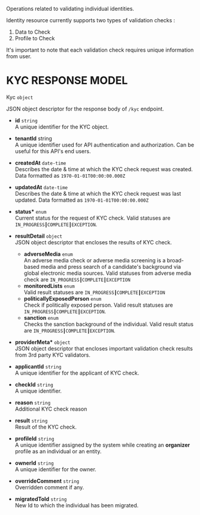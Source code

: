 Operations related to validating individual identities.

Identity resource currently supports two types of validation checks :

1. Data to Check
2. Profile to Check

It's important to note that each validation check requires unique information from user.

# KYC RESPONSE MODEL

</strong> Kyc </strong> `object`

JSON object descriptor for the response body of `/kyc` endpoint.

   * <strong>id</strong> `string` <br> A unique identifier for the KYC object.
   * <strong>tenantId</strong> string <br> A unique identifier used for API authentication and authorization. Can be useful for this API's end users.
   * <strong>createdAt</strong> `date-time` <br>  Describes the date & time at which the KYC check request was created. Data formatted as `1970-01-01T00:00:00.000Z`
   * <strong>updatedAt</strong> `date-time` <br> Describes the date & time at which the KYC check request was last updated. Data formatted as `1970-01-01T00:00:00.000Z`
   * <strong>status*</strong> `enum` <br> Current status for the request of KYC check. Valid statuses are `IN_PROGRESS┃COMPLETE┃EXCEPTION`. 
   * <strong>resultDetail</strong> `object` <br> JSON object descriptor that encloses the results of KYC check.
     * <strong>adverseMedia</strong> `enum` <br> An adverse media check or adverse media screening is a broad-based media and press search of a candidate's background via global electronic media sources. Valid statuses from adverse media check are `IN_PROGRESS┃COMPLETE┃EXCEPTION`
     * <strong>monitoredLists</strong> `enum` <br> Valid result statuses are `IN_PROGRESS┃COMPLETE┃EXCEPTION`
     * <strong>politicallyExposedPerson</strong> `enum` <br> Check if politically exposed person. Valid result statuses are `IN_PROGRESS┃COMPLETE┃EXCEPTION`. 
     * <strong>sanction</strong> `enum` <br> Checks the sanction background of the individual. Valid result status are `IN_PROGRESS┃COMPLETE┃EXCEPTION`. 

   * <strong>providerMeta*</strong> `object` <br> JSON object descriptor that encloses important validation check results from 3rd party KYC validators.
   * <strong>applicantId</strong> `string` <br> A unique identifier for the applicant of KYC check.
   * <strong>checkId</strong> `string` <br> A unique identifier.
   * <strong>reason</strong> `string` <br> Additional KYC check reason
   * <strong>result</strong> `string` <br> Result of the KYC check.
   * <strong>profileId</strong> `string` <br> A unique identifier assigned by the system while creating an **organizer** profile as an individual or an entity.
   * <strong>ownerId</strong> `string` <br> A unique identifier for the owner.
   * <strong>overrideComment</strong> `string` <br> Overridden comment if any.
   * <strong>migratedToId</strong> `string` <br> New Id to which the individual has been migrated.